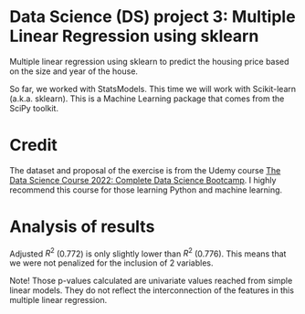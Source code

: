 # Data Science (DS) project 3: Multiple Linear Regression using sklearn
Multiple linear regression using sklearn to predict the housing price based on the size and year of the house.

So far, we worked with StatsModels. This time we will work with Scikit-learn (a.k.a. sklearn). This is a Machine Learning package that comes from the SciPy toolkit.

# Credit
The dataset and proposal of the exercise is from the Udemy course [The Data Science Course 2022: Complete Data Science Bootcamp](https://www.udemy.com/course/the-data-science-course-complete-data-science-bootcamp/). I highly recommend this course for those learning Python and machine learning.

# Analysis of results

Adjusted $R^2$ (0.772) is only slightly lower than $R^2$ (0.776). This means that we were not penalized for the inclusion of 2 variables. 

Note! Those p-values calculated are univariate values reached from simple linear models. They do not reflect the interconnection of the features in this multiple linear regression.
